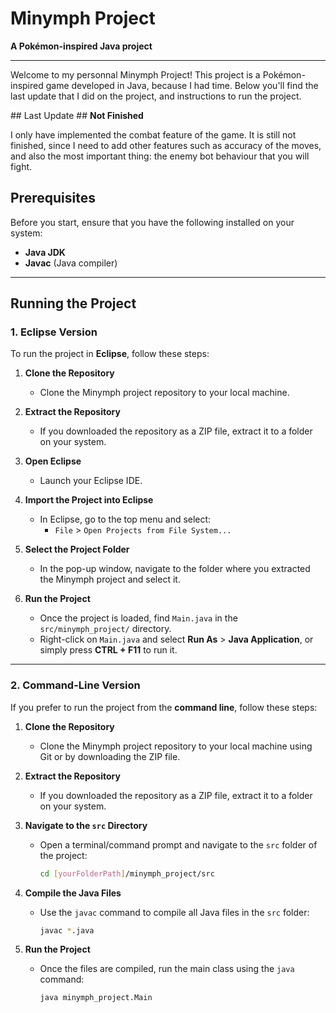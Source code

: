 # Minymph Project

**A Pokémon-inspired Java project**

---

Welcome to my personnal Minymph Project! This project is a Pokémon-inspired game developed in Java, because I had time. Below you'll find the last update that I did on the project, and instructions to run the project.

## Last Update ##
**Not Finished**

I only have implemented the combat feature of the game. It is still not finished, since I need to add other features such as accuracy of the moves, and also the most important thing: the enemy bot behaviour that you will fight.

## Prerequisites

Before you start, ensure that you have the following installed on your system:

- **Java JDK**
- **Javac** (Java compiler)

---

## Running the Project

### 1. Eclipse Version

To run the project in **Eclipse**, follow these steps:

1. **Clone the Repository**
   - Clone the Minymph project repository to your local machine.
   
2. **Extract the Repository**
   - If you downloaded the repository as a ZIP file, extract it to a folder on your system.
   
3. **Open Eclipse**
   - Launch your Eclipse IDE.

4. **Import the Project into Eclipse**
   - In Eclipse, go to the top menu and select:
     - `File` > `Open Projects from File System...`
   
5. **Select the Project Folder**
   - In the pop-up window, navigate to the folder where you extracted the Minymph project and select it.

6. **Run the Project**
   - Once the project is loaded, find `Main.java` in the `src/minymph_project/` directory.
   - Right-click on `Main.java` and select **Run As** > **Java Application**, or simply press **CTRL + F11** to run it.

---

### 2. Command-Line Version

If you prefer to run the project from the **command line**, follow these steps:

1. **Clone the Repository**
   - Clone the Minymph project repository to your local machine using Git or by downloading the ZIP file.

2. **Extract the Repository**
   - If you downloaded the repository as a ZIP file, extract it to a folder on your system.

3. **Navigate to the `src` Directory**
   - Open a terminal/command prompt and navigate to the `src` folder of the project:
     ```bash
     cd [yourFolderPath]/minymph_project/src
     ```

4. **Compile the Java Files**
   - Use the `javac` command to compile all Java files in the `src` folder:
     ```bash
     javac *.java
     ```

5. **Run the Project**
   - Once the files are compiled, run the main class using the `java` command:
     ```bash
     java minymph_project.Main
     ```
